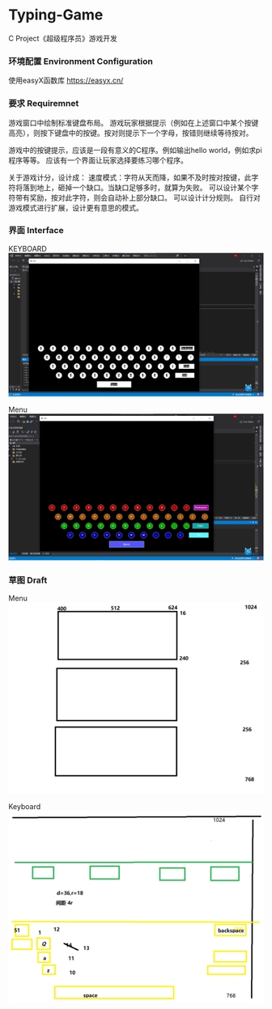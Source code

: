 # Typing-Game
 C Project《超级程序员》游戏开发

### 环境配置 Environment Configuration
使用easyX函数库
https://easyx.cn/

### 要求 Requiremnet

游戏窗口中绘制标准键盘布局。
游戏玩家根据提示（例如在上述窗口中某个按键高亮），则按下键盘中的按键。按对则提示下一个字母，按错则继续等待按对。

游戏中的按键提示，应该是一段有意义的C程序。例如输出hello world，例如求pi程序等等。
应该有一个界面让玩家选择要练习哪个程序。

关于游戏计分，设计成：
速度模式：字符从天而降，如果不及时按对按键，此字符将落到地上，砸掉一个缺口。当缺口足够多时，就算为失败。
可以设计某个字符带有奖励，按对此字符，则会自动补上部分缺口。
可以设计计分规则。
自行对游戏模式进行扩展，设计更有意思的模式。



### 界面 Interface
KEYBOARD
![keyboard](Photo/keyboard.png)

Menu
![KEYBOARD-RAINBOW](Photo/KEYBOARD-RAINBOW.png)

### 草图 Draft
Menu
![Menu](Photo/Menu.png)

Keyboard
![Demo](Photo/Demo.png)